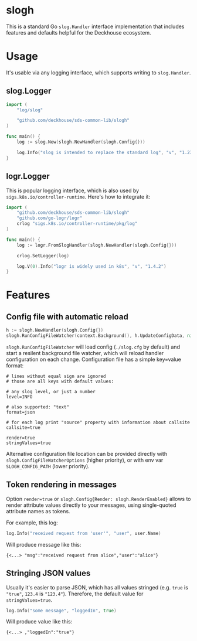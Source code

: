 # slogh

This is a standard Go `slog.Handler` interface implementation that includes features and defaults helpful for the Deckhouse ecosystem.

# Usage

It's usable via any logging interface, which supports writing to `slog.Handler`.

## slog.Logger

```go
import (
	"log/slog"

	"github.com/deckhouse/sds-common-lib/slogh"
)

func main() {
	log := slog.New(slogh.NewHandler(slogh.Config{}))

	log.Info("slog is intended to replace the standard log", "v", "1.23.4")
}
```

## logr.Logger

This is popular logging interface, which is also used by `sigs.k8s.io/controller-runtime`. Here's how to integrate it:

``` go
import (
	"github.com/deckhouse/sds-common-lib/slogh"
	"github.com/go-logr/logr"
	crlog "sigs.k8s.io/controller-runtime/pkg/log"
)

func main() {
	log := logr.FromSlogHandler(slogh.NewHandler(slogh.Config{}))

	crlog.SetLogger(log)

	log.V(0).Info("logr is widely used in k8s", "v", "1.4.2")
}
```

# Features

## Config file with automatic reload

``` go
h := slogh.NewHandler(slogh.Config{})
slogh.RunConfigFileWatcher(context.Background(), h.UpdateConfigData, nil)
```

`slogh.RunConfigFileWatcher` will load config (`./slog.cfg` by default) and start a resilent background file watcher, which will reload handler configuration on each change. Configuration file has a simple key=value format:

```
# lines without equal sign are ignored
# those are all keys with default values:

# any slog level, or just a number
level=INFO

# also supported: "text"
format=json

# for each log print "source" property with information about callsite
callsite=true

render=true
stringValues=true
```

Alternative configuration file location can be provided directly with `slogh.ConfigFileWatcherOptions` (higher priority), or with env var `SLOGH_CONFIG_PATH` (lower priority).

## Token rendering in messages

Option `render=true` or `slogh.Config{Render: slogh.RenderEnabled}` allows to render attribute values directly to your messages, using single-quoted attribute names as tokens.

For example, this log:

```go
log.Info("received request from 'user'", "user", user.Name)
```
Will produce message like this:
```
{<...> "msg":"received request from alice","user":"alice"}
```

## Stringing JSON values

Usually it's easier to parse JSON, which has all values stringed (e.g. `true` is `"true"`, `123.4` is `"123.4"`). Therefore, the default value for `stringValues=true`.

```go
log.Info("some message", "loggedIn", true)
```
Will produce value like this:
```
{<...> ,"loggedIn":"true"}
```
